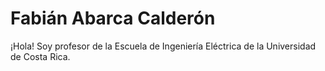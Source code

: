# Fabián Abarca Calderón

¡Hola! Soy profesor de la Escuela de Ingeniería Eléctrica de la Universidad de Costa Rica.